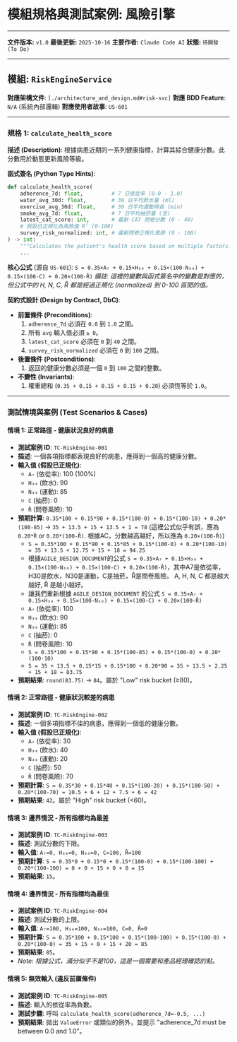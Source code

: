 # 模組規格與測試案例: 風險引擎

---

**文件版本:** `v1.0`
**最後更新:** `2025-10-16`
**主要作者:** `Claude Code AI`
**狀態:** `待開發 (To Do)`

---

## 模組: `RiskEngineService`

**對應架構文件**: `[./architecture_and_design.md#risk-svc]`
**對應 BDD Feature**: `N/A` (系統內部邏輯)
**對應使用者故事**: `US-601`

---

### 規格 1: `calculate_health_score`

**描述 (Description)**: 根據病患近期的一系列健康指標，計算其綜合健康分數。此分數用於動態更新風險等級。

**函式簽名 (Python Type Hints)**:
```python
def calculate_health_score(
    adherence_7d: float,         # 7 日依從率 (0.0 - 1.0)
    water_avg_30d: float,        # 30 日平均飲水量 (ml)
    exercise_avg_30d: float,     # 30 日平均運動時長 (min)
    smoke_avg_7d: float,         # 7 日平均抽菸量 (支)
    latest_cat_score: int,       # 最新 CAT 問卷分數 (0 - 40)
    # 假設已正規化為風險值 R̂ (0-100)
    survey_risk_normalized: int, # 最新問卷正規化風險 (0 - 100) 
) -> int:
    """Calculates the patient's health score based on multiple factors."""
    ...
```

**核心公式** (源自 `US-601`):
`S = 0.35×A₇ + 0.15×H₃₀ + 0.15×(100-N₃₀) + 0.15×(100-C) + 0.20×(100-R̂)`
*備註: 這裡的變數與函式簽名中的變數是對應的，但公式中的 H, N, C, R̂ 都是經過正規化 (normalized) 到 0-100 區間的值。*

**契約式設計 (Design by Contract, DbC)**:
*   **前置條件 (Preconditions)**:
    1.  `adherence_7d` 必須在 `0.0` 到 `1.0` 之間。
    2.  所有 `avg` 輸入值必須 `≥ 0`。
    3.  `latest_cat_score` 必須在 `0` 到 `40` 之間。
    4.  `survey_risk_normalized` 必須在 `0` 到 `100` 之間。
*   **後置條件 (Postconditions)**:
    1.  返回的健康分數必須是一個 `0` 到 `100` 之間的整數。
*   **不變性 (Invariants)**:
    1.  權重總和 (`0.35 + 0.15 + 0.15 + 0.15 + 0.20`) 必須恆等於 `1.0`。

---

### 測試情境與案例 (Test Scenarios & Cases)

#### 情境 1: 正常路徑 - 健康狀況良好的病患

*   **測試案例 ID**: `TC-RiskEngine-001`
*   **描述**: 一個各項指標都表現良好的病患，應得到一個高的健康分數。
*   **輸入值 (假設已正規化)**:
    *   `A₇` (依從率): 100 (100%)
    *   `H₃₀` (飲水): 90
    *   `N₃₀` (運動): 85
    *   `C` (抽菸): 0
    *   `R̂` (問卷風險): 10
*   **預期計算**: `0.35*100 + 0.15*90 + 0.15*(100-0) + 0.15*(100-10) + 0.20*(100-85)` -> `35 + 13.5 + 15 + 13.5 + 1 = 78` (這裡公式似乎有誤，應為 `0.20*R̂` or `0.20*(100-R̂)`. 根據AC，分數越高越好，所以應為 `0.20×(100-R̂)`)
    * `S = 0.35*100 + 0.15*90 + 0.15*85 + 0.15*(100-0) + 0.20*(100-10) = 35 + 13.5 + 12.75 + 15 + 18 = 94.25` 
    * 根據`AGILE_DESIGN_DOCUMENT`的公式 `S = 0.35×A₇ + 0.15×H₃₀ + 0.15×(100-N₃₀) + 0.15×(100-C) + 0.20×(100-R̂)`，其中A7是依從率，H30是飲水，N30是運動，C是抽菸，R̂是問卷風險。 A, H, N, C 都是越大越好, R̂ 是越小越好。
    * 讓我們重新根據 `AGILE_DESIGN_DOCUMENT` 的公式 `S = 0.35×A₇ + 0.15×H₃₀ + 0.15×(100-N₃₀) + 0.15×(100-C) + 0.20×(100-R̂)`
    *   `A₇` (依從率): 100
    *   `H₃₀` (飲水): 90
    *   `N₃₀` (運動): 85
    *   `C` (抽菸): 0
    *   `R̂` (問卷風險): 10
    * `S = 0.35*100 + 0.15*90 + 0.15*(100-85) + 0.15*(100-0) + 0.20*(100-10)`
    * `S = 35 + 13.5 + 0.15*15 + 0.15*100 + 0.20*90 = 35 + 13.5 + 2.25 + 15 + 18 = 83.75`
*   **預期結果**: `round(83.75)` -> `84`。屬於 "Low" risk bucket (≥80)。

#### 情境 2: 正常路徑 - 健康狀況較差的病患

*   **測試案例 ID**: `TC-RiskEngine-002`
*   **描述**: 一個多項指標不佳的病患，應得到一個低的健康分數。
*   **輸入值 (假設已正規化)**:
    *   `A₇` (依從率): 30
    *   `H₃₀` (飲水): 40
    *   `N₃₀` (運動): 20
    *   `C` (抽菸): 50
    *   `R̂` (問卷風險): 70
*   **預期計算**: `S = 0.35*30 + 0.15*40 + 0.15*(100-20) + 0.15*(100-50) + 0.20*(100-70) = 10.5 + 6 + 12 + 7.5 + 6 = 42`
*   **預期結果**: `42`。屬於 "High" risk bucket (<60)。

#### 情境 3: 邊界情況 - 所有指標均為最差

*   **測試案例 ID**: `TC-RiskEngine-003`
*   **描述**: 測試分數的下限。
*   **輸入值**: `A₇=0, H₃₀=0, N₃₀=0, C=100, R̂=100`
*   **預期計算**: `S = 0.35*0 + 0.15*0 + 0.15*(100-0) + 0.15*(100-100) + 0.20*(100-100) = 0 + 0 + 15 + 0 + 0 = 15`
*   **預期結果**: `15`。

#### 情境 4: 邊界情況 - 所有指標均為最佳

*   **測試案例 ID**: `TC-RiskEngine-004`
*   **描述**: 測試分數的上限。
*   **輸入值**: `A₇=100, H₃₀=100, N₃₀=100, C=0, R̂=0`
*   **預期計算**: `S = 0.35*100 + 0.15*100 + 0.15*(100-100) + 0.15*(100-0) + 0.20*(100-0) = 35 + 15 + 0 + 15 + 20 = 85`
*   **預期結果**: `85`。
*   *Note: 根據公式，滿分似乎不是100，這是一個需要和產品經理確認的點。*

#### 情境 5: 無效輸入 (違反前置條件)

*   **測試案例 ID**: `TC-RiskEngine-005`
*   **描述**: 輸入的依從率為負數。
*   **測試步驟**: 呼叫 `calculate_health_score(adherence_7d=-0.5, ...)`
*   **預期結果**: 拋出 `ValueError` 或類似的例外，並提示 "adherence_7d must be between 0.0 and 1.0"。
